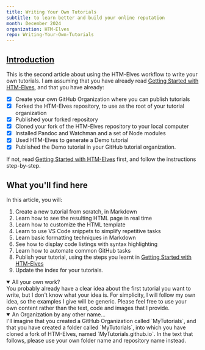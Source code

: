 ```yaml
---
title: Writing Your Own Tutorials
subtitle: to learn better and build your online reputation
month: December 2024
organization: HTM-Elves
repo: Writing-Your-Own-Tutorials
---
```

<section
id="intro"
aria-labelledby="intro"
data-item="1. Introduction"
>
<h2><a href="#intro">Introduction</a></h2>

This is the second article about using the HTM-Elves workflow to write your own tutorials. I am assuming that you have already read [Getting Started with HTM-Elves](https://htm-elves.github.io/Getting-Started), and that you have already:

- [x] Create your own GitHub Organization where you can publish tutorials
- [x] Forked the HTM-Elves repository, to use as the root of your tutorial   organization
- [x] Published your forked repository
- [x] Cloned your fork of the HTM-Elves repository to your local computer
- [x] Installed Pandoc and Watchman and a set of Node modules
- [x] Used HTM-Elves to generate a Demo tutorial 
- [x] Published the Demo tutorial in your GitHub tutorial organization.

If not, read [Getting Started with HTM-Elves](https://htm-elves.github.io/Getting-Started) first, and follow the instructions step-by-step.

## What you'll find here

In this article, you will:

1. Create a new tutorial from scratch, in Markdown
2. Learn how to see the resulting HTML page in real time
3. Learn how to customize the HTML template
4. Learn to use VS Code snippets to simplify repetitive tasks
5. Learn basic formatting techniques in Markdown
6. See how to display code listings with syntax highlighting
7. Learn how to automate common GitHub tasks
8. Publish your tutorial, using the steps you learnt in [Getting Started with HTM-Elves](https://htm-elves.github.io/Getting-Started)
9. Update the index for your tutorials.

<details class="tip" open>
<summary>All your own work?</summary>
You probably already have a clear idea about the first tutorial you want to write, but I don't know what your idea is. For simplicity, I will follow my own idea, so the examples I give will be generic. Please feel free to use your own content rather than the text, code and images that I provide.

</details>

<details class="pivot" open>
<summary>An Organization by any other name...</summary>
I'll imagine that you created a GitHub Organization called `MyTutorials`, and that you have created a folder called `MyTutorials`, into which you have cloned a fork of HTM-Elves, named `MyTutorials.github.io`. In the text that follows, please use your own folder name and repository name instead.

</details>
</section>
